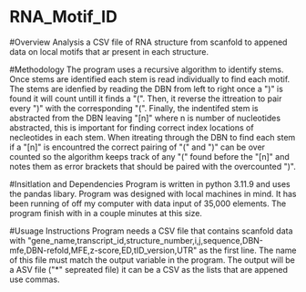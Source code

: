 # RNA_Motif_ID

#Overview
Analysis a CSV file of RNA structure from scanfold to appened data on local motifs that ar present in each structure.

#Methodology 
The program uses a recursive algorithm to identify stems. Once stems are identified each stem is read individually to find each motif. The stems are idenfied by reading the DBN from left to right once a ")" is found it will count untill it finds a "(". Then, it reverse the ittreation to pair every ")" with the corresponding "(". Finally, the indentifed stem is abstracted from the DBN leaving "[n]" where n is number of nucleotides abstracted, this is important for finding correct index locations of necleotides in each stem. When itreating through the DBN to find each stem if a "[n]" is encountred the correct pairing of "(" and ")" can be over counted so the algorithm keeps track of any "(" found before the "[n]" and notes them as error brackets that should be paired with the overcounted ")".

#Insitlation and Dependencies
Program is written in python 3.11.9 and uses the pandas libary. Program was designed with local machines in mind. It has been running of off my computer with data input of 35,000 elements. The program finish with in a couple minutes at this size.

#Usuage Instructions
Program needs a CSV file that contains scanfold data with "gene_name,transcript_id,structure_number,i,j,sequence,DBN-mfe,DBN-refold,MFE,z-score,ED,tID_version,UTR" as the first line. The name of this file must match the output variable in the program. The output will be a ASV file ("*" sepreated file) it can be a CSV as the lists that are appened use commas.
